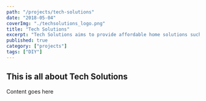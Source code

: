 ```yaml
---
path: "/projects/tech-solutions"
date: "2018-05-04"
coverImg: "./techsolutions_logo.png"
title: "Tech Solutions"
excerpt: "Tech Solutions aims to provide affordable home solutions such as expanding WiFi coverage or security camera installations."
published: true
category: ["projects"]
tags: ["DIY"]
---
```


## This is all about Tech Solutions

Content goes here
